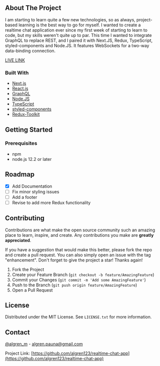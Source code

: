 ## About The Project

I am starting to learn quite a few new technologies, so as always, project-based learning is the best way to go for myself. I wanted to create a realtime chat application ever since my first week of starting to learn to code, but my skills weren't quite up to par. This time I wanted to integrate GraphQL to replace REST, and I paired it with Next.JS, Redux, TypeScript, styled-components and Node.JS. It features WebSockets for a two-way data-binding connection.

[LIVE LINK](https://algren-realtime-chat.vercel.app/)

### Built With

* [Next.js](https://nextjs.org/)
* [React.js](https://reactjs.org/)
* [GraphQL](https://graphql.org/)
* [Node.JS](https://nodejs.org/en/)
* [TypeScript](https://www.typescriptlang.org/)
* [styled-components](https://styled-components.com/)
* [Redux-Toolkit](https://redux-toolkit.js.org/)

## Getting Started

### Prerequisites

* npm
* node.js 12.2 or later

## Roadmap
 - [x] Add Documentation
 - [ ] Fix minor styling issues
 - [ ] Add a footer
 - [ ] Revise to add more Redux functionality

## Contributing

Contributions are what make the open source community such an amazing place to learn, inspire, and create. Any contributions you make are **greatly appreciated**.

If you have a suggestion that would make this better, please fork the repo and create a pull request. You can also simply open an issue with the tag "enhancement".
Don't forget to give the project a star! Thanks again!

1. Fork the Project
2. Create your Feature Branch (`git checkout -b feature/AmazingFeature`)
3. Commit your Changes (`git commit -m 'Add some AmazingFeature'`)
4. Push to the Branch (`git push origin feature/AmazingFeature`)
5. Open a Pull Request

## License

Distributed under the MIT License. See `LICENSE.txt` for more information.

## Contact

[@algren_m](https://twitter.com/algren_m) - algren.pauna@gmail.com

Project Link: [https://github.com/algren123/realtime-chat-app](https://github.com/algren123/realtime-chat-app)
